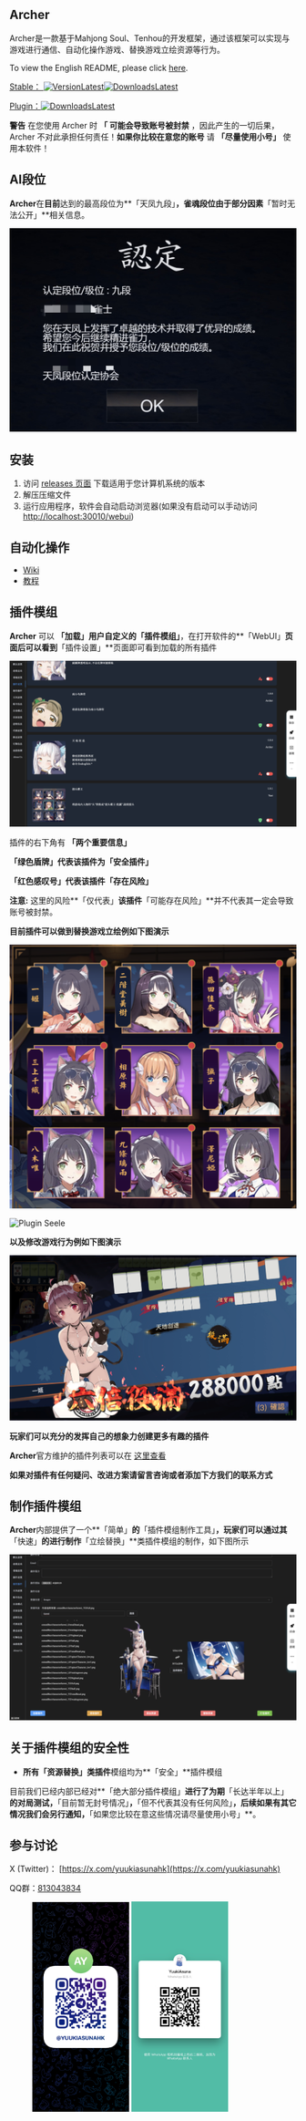 ## Archer

Archer是一款基于Mahjong Soul、Tenhou的开发框架，通过该框架可以实现与游戏进行通信、自动化操作游戏、替换游戏立绘资源等行为。

To view the English README, please click [here](./README_EN.md).

[Stable： ![VersionLatest](https://img.shields.io/github/release/moxcomic/archer.svg)![DownloadsLatest](https://img.shields.io/github/downloads/moxcomic/archer/latest/total.svg)](https://github.com/moxcomic/archer/releases/latest)

[Plugin：![DownloadsLatest](https://img.shields.io/github/downloads/moxcomic/archer/plugin/total.svg)](https://github.com/moxcomic/archer/releases/plugin)

**警告** 在您使用 Archer 时 **「 可能会导致账号被封禁** ，因此产生的一切后果，Archer 不对此承担任何责任！**如果你比较在意您的账号** 请 **「尽量使用小号」** 使用本软件！

## AI段位

**Archer**在**目前**达到的最高段位为**「天凤九段」**，**雀魂**段位由于部分因素**「暂时无法公开」**相关信息。

![rank_9_dan](./rank_9_dan.jpg)

## 安装

1. 访问 [releases 页面](https://github.com/moxcomic/archer/releases/latest) 下载适用于您计算机系统的版本
2. 解压压缩文件
3. 运行应用程序，软件会自动启动浏览器(如果没有启动可以手动访问 [http://localhost:30010/webui](http://localhost:30010/webui))

## 自动化操作

- [Wiki](https://github.com/moxcomic/archer/wiki)
- [教程](https://github.com/moxcomic/archer/blob/main/lesson/Navigation.md)

## 插件模组

**Archer** 可以 **「加载」**用户自定义的**「插件模组」**，在打开软件的**「WebUI」**页面后可以看到**「插件设置」**页面即可看到加载的所有插件

![Plugin Setting](./plugin_setting.png)

插件的右下角有 **「两个重要信息」**

**「绿色盾牌」**代表该插件为**「安全插件」**

**「红色感叹号」**代表该插件**「存在风险」**

**注意:** 这里的风险**「仅代表」**该插件**「可能存在风险」**并不代表其一定会导致账号被封禁。

**目前插件可以做到替换游戏立绘例如下图演示**

![Plugin JieTouBW](./plugin_jietoubw.png)

![Plugin Seele](./plugin_seele.png)

**以及修改游戏行为例如下图演示**

![Plugin EndingEdit](./plugin_ending_edit.png)

**玩家们可以充分的发挥自己的想象力创建更多有趣的插件**

**Archer**官方维护的插件列表可以在 [这里查看](https://github.com/moxcomic/archer/releases/tag/plugin)

**如果对插件有任何疑问、改进方案请留言咨询或者添加下方我们的联系方式**

## 制作插件模组

**Archer**内部提供了一个**「简单」**的**「插件模组制作工具」**，玩家们可以通过其**「快速」**的进行制作**「立绘替换」**类插件模组的制作，如下图所示

![Plugin Make](./plugin_make.png)

## 关于插件模组的安全性

- **所有「资源替换」类插件**模组均为**「安全」**插件模组

目前我们已经内部已经对**「绝大部分插件模组」**进行了为期**「长达半年以上」**的对局测试，**「目前暂无封号情况」**，**「但不代表其没有任何风险」**，后续如果有其它情况我们会另行通知，**「如果您比较在意这些情况请尽量使用小号」**。

## 参与讨论

X (Twitter)： [https://x.com/yuukiasunahk](https://x.com/yuukiasunahk)

QQ群：[813043834](http://qm.qq.com/cgi-bin/qm/qr?_wv=1027&k=lpj-aL7OUe2vy5rSo13Pb-L5nPpLn1SQ&authKey=tlxLDUf6SOkh%2BJtfmgzYW9Ff0oScjghCKMLNRlLUuo1HKBZOk%2BHlfiVi9d05n2LX&noverify=0&group_code=813043834)

<figure class="two">
    <img src="./telegram.jpg" width=170>
    <img src="./whatsapp.jpg" width=170>
</figure>